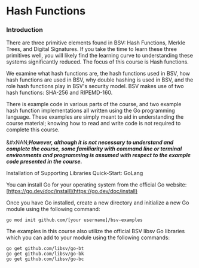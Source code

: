 # Hash Functions

### Introduction

There are three primitive elements found in BSV: Hash Functions, Merkle Trees, and Digital Signatures. If you take the time to learn these three primitives well, you will likely find the learning curve to understanding these systems significantly reduced. The focus of this course is Hash functions.

We examine what hash functions are, the hash functions used in BSV, how hash functions are used in BSV, why double hashing is used in BSV, and the role hash functions play in BSV's security model. BSV makes use of two hash functions: SHA-256 and RIPEMD-160.

There is example code in various parts of the course, and two example hash function implementations all written using the Go programming language. These examples are simply meant to aid in understanding the course material; knowing how to read and write code is not required to complete this course.\
\
\&#xNAN;_**However, although it is not necessary to understand and complete the course, some familiarity with command line or terminal environments and programming is assumed with respect to the example code presented in the course.**_

Installation of Supporting Libraries Quick-Start: GoLang

You can install Go for your operating system from the official Go website: [https://go.dev/doc/install](https://go.dev/doc/install)

Once you have Go installed, create a new directory and initialize a new Go module using the following command:

```markup
go mod init github.com/[your username]/bsv-examples
```

The examples in this course also utilize the official BSV libsv Go libraries which you can add to your module using the following commands:

```markup
go get github.com/libsv/go-bt
go get github.com/libsv/go-bk
​​​​​​​go get github.com/libsv/go-bc
```
